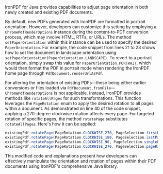 IronPDF for Java provides capabilities to adjust page orientation in both newly created and existing PDF documents.

By default, new PDFs generated with IronPDF are formatted in portrait orientation. However, developers can customize this setting by employing a `ChromePdfRenderOptions` instance during the content-to-PDF conversion process, which may involve HTML, RTFs, or URLs. The method `setPaperOrientation` within this instance can be used to specify the desired `PaperOrientation`. For example, the code snippet from lines 21 to 23 shows how to set the document in landscape orientation using `setPaperOrientation(PaperOrientation.LANDSCAPE)`. To revert to a portrait orientation, simply swap this value for `PaperOrientation.PORTRAIT`, which would then format the PDF in portrait mode when rendering the IronPDF home page through `PdfDocument.renderUrlAsPdf`.

For altering the orientation of existing PDFs—these being either earlier conversions or files loaded via `PdfDocument.fromFile`—`ChromePdfRenderOptions` is not applicable. Instead, IronPDF provides methods like `rotateAllPages` for such transformations. This function leverages the `PageRotation` enum to apply the desired rotation to all pages within a document. As demonstrated on line 40 of the code snippet, applying a 270-degree clockwise rotation affects every page. For targeted rotation of specific pages, the method `rotatePage` substitutes `rotateAllPages`. Here's how it can be applied:

```java
existingPdf.rotatePage(PageRotation.CLOCKWISE_270, PageSelection.firstPage()); // Rotate the first page by 270 degrees clockwise
existingPdf.rotatePage(PageRotation.CLOCKWISE_180, PageSelection.lastPage());  // Rotate the last page by 180 degrees clockwise
existingPdf.rotatePage(PageRotation.CLOCKWISE_90, PageSelection.singlePage(8)); // Rotate the 9th page by 90 degrees clockwise
existingPdf.rotatePage(PageRotation.CLOCKWISE_270, PageSelection.pageRange(9, 14)); // Rotate pages 10 to 15 by 270 degrees clockwise
```

This modified code and explanations present how developers can effectively manipulate the orientation and rotation of pages within their PDF documents using IronPDF's comprehensive Java library.